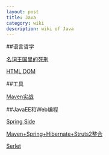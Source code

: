 ```yaml
---
layout: post
title: Java
category: wiki
description: wiki of Java
---
```


##语言哲学

[名词王国里的死刑](http://my.oschina.net/justjavac/blog/68536)

[HTML DOM](http://www.w3school.com.cn/htmldom/index.asp)

##工具

[Maven实战](http://www.iteye.com/topic/1123221)

##JavaEE和Web编程

[Spring Side](http://www.springside.org.cn/download.html)

[Maven+Spring+Hibernate+Struts2整合](http://asialee.iteye.com/blog/348753)

[Serlet](http://www.oschina.net/question/12_52027)

